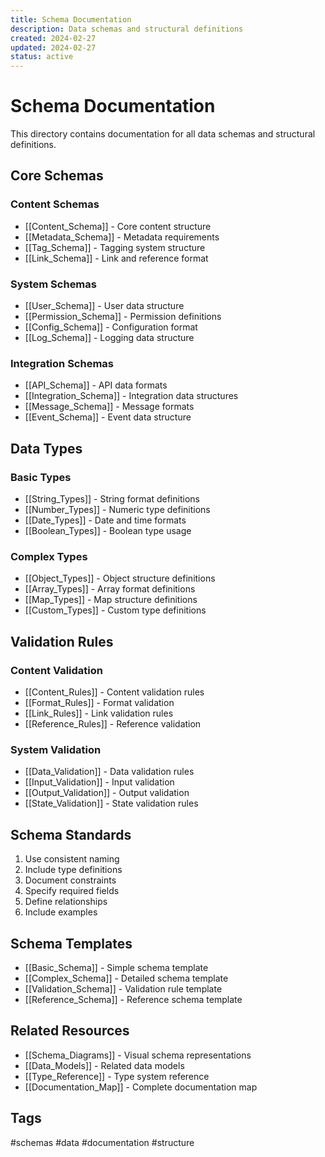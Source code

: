 ```yaml
---
title: Schema Documentation
description: Data schemas and structural definitions
created: 2024-02-27
updated: 2024-02-27
status: active
---
```


# Schema Documentation

This directory contains documentation for all data schemas and structural definitions.

## Core Schemas

### Content Schemas
- [[Content_Schema]] - Core content structure
- [[Metadata_Schema]] - Metadata requirements
- [[Tag_Schema]] - Tagging system structure
- [[Link_Schema]] - Link and reference format

### System Schemas
- [[User_Schema]] - User data structure
- [[Permission_Schema]] - Permission definitions
- [[Config_Schema]] - Configuration format
- [[Log_Schema]] - Logging data structure

### Integration Schemas
- [[API_Schema]] - API data formats
- [[Integration_Schema]] - Integration data structures
- [[Message_Schema]] - Message formats
- [[Event_Schema]] - Event data structure

## Data Types

### Basic Types
- [[String_Types]] - String format definitions
- [[Number_Types]] - Numeric type definitions
- [[Date_Types]] - Date and time formats
- [[Boolean_Types]] - Boolean type usage

### Complex Types
- [[Object_Types]] - Object structure definitions
- [[Array_Types]] - Array format definitions
- [[Map_Types]] - Map structure definitions
- [[Custom_Types]] - Custom type definitions

## Validation Rules

### Content Validation
- [[Content_Rules]] - Content validation rules
- [[Format_Rules]] - Format validation
- [[Link_Rules]] - Link validation rules
- [[Reference_Rules]] - Reference validation

### System Validation
- [[Data_Validation]] - Data validation rules
- [[Input_Validation]] - Input validation
- [[Output_Validation]] - Output validation
- [[State_Validation]] - State validation rules

## Schema Standards
1. Use consistent naming
2. Include type definitions
3. Document constraints
4. Specify required fields
5. Define relationships
6. Include examples

## Schema Templates
- [[Basic_Schema]] - Simple schema template
- [[Complex_Schema]] - Detailed schema template
- [[Validation_Schema]] - Validation rule template
- [[Reference_Schema]] - Reference schema template

## Related Resources
- [[Schema_Diagrams]] - Visual schema representations
- [[Data_Models]] - Related data models
- [[Type_Reference]] - Type system reference
- [[Documentation_Map]] - Complete documentation map

## Tags
#schemas #data #documentation #structure 